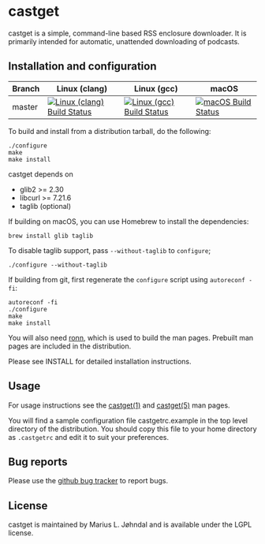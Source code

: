 # castget

castget is a simple, command-line based RSS enclosure downloader. It is
primarily intended for automatic, unattended downloading of podcasts.

## Installation and configuration

| Branch | Linux (clang) | Linux (gcc) | macOS |
|--------|---------------|-------------|-------|
|master|[![Linux (clang) Build Status](https://travis-matrix-badges.herokuapp.com/repos/mlj/castget/branches/master/2)](https://travis-ci.org/mlj/castget)|[![Linux (gcc) Build Status](https://travis-matrix-badges.herokuapp.com/repos/mlj/castget/branches/master/3)](https://travis-ci.org/mlj/castget)|[![macOS Build Status](https://travis-matrix-badges.herokuapp.com/repos/mlj/castget/branches/master/1)](https://travis-ci.org/mlj/castget)|

To build and install from a distribution tarball, do the following:

```shell
./configure
make
make install
```

castget depends on

  * glib2 >= 2.30
  * libcurl >= 7.21.6
  * taglib (optional)

If building on macOS, you can use Homebrew to install the dependencies:

```shell
brew install glib taglib
```

To disable taglib support, pass `--without-taglib` to `configure`;

```shell
./configure --without-taglib
```

If building from git, first regenerate the `configure` script using `autoreconf
-fi`:

```shell
autoreconf -fi
./configure
make
make install
```

You will also need [ronn](http://rtomayko.github.io/ronn/), which is used to
build the man pages. Prebuilt man pages are included in the distribution.

Please see INSTALL for detailed installation instructions.

## Usage

For usage instructions see the
[castget(1)](http://mlj.github.io/castget/castget.1.html) and
[castget(5)](http://mlj.github.io/castget/castgetrc.5.html) man pages.

You will find a sample configuration file castgetrc.example in the top level
directory of the distribution. You should copy this file to your home directory
as `.castgetrc` and edit it to suit your preferences.

## Bug reports

Please use the [github bug tracker](https://github.com/mlj/castget/issues) to
report bugs.

## License

castget is maintained by Marius L. Jøhndal and is available under the LGPL license.

